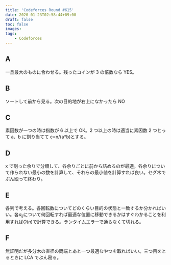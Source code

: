 ```yaml
---
title: 'Codeforces Round #615'
date: 2020-01-23T02:58:44+09:00
draft: false
toc: false
images:
tags:
    - Codeforces
---
```


## A

一旦最大のものに合わせる。残ったコインが 3 の倍数なら YES。

## B

ソートして前から見る。次の目的地が右上になかったら NO

## C

素因数が一つの時は指数が 6 以上で OK。2 つ以上の時は適当に素因数 2 つとって a、b に割り当てて c=n/(a\*b)とする。

## D

x で割った余りで分類して、各余りごとに前から詰めるのが最適。各余りについて作られない最小の数を計算して、それらの最小値を計算すれば良い。セグ木でぶん殴って終わり。

## E

各列で考える。各回転数についてどのくらい目的の状態と一致するか分かればいい。各$a_{ij}$について何回転すれば最適な位置に移動できるかはすぐわかることを利用すれば$O(n)$で計算できる。ランタイムエラーで通らなくて切れる。

## F

無証明だが多分木の直径の両端とあと一つ最適なやつを取ればいい。三つ目をとるときに LCA でぶん殴る。
